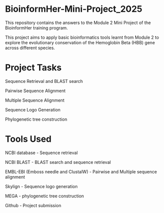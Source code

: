 # BioinformHer-Mini-Project_2025
This repository contains the answers to the Module 2 Mini Project of the BioinformHer training program.

This project aims to apply basic bioinformatics tools learnt from Module 2 to explore the evolutionary conservation of the Hemoglobin Beta (HBB) gene across different species.

# Project Tasks
Sequence Retrieval and BLAST search

Pairwise Sequence Alignment

Multiple Sequence Alignment

Sequence Logo Generation

Phylogenetic tree construction

# Tools Used
NCBI database - Sequence retrieval 

NCBI BLAST - BLAST search and sequence retrieval

EMBL-EBI (Emboss needle and ClustalW) - Pairwise and Multiple sequence alignment

Skylign - Sequence logo generation

MEGA - phylogenetic tree construction

Github - Project submission
